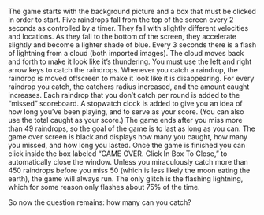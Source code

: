 The game starts with the background picture and a box that must be clicked in order to start. Five raindrops fall from the top of the screen every 2 seconds as controlled by a timer. They fall with slightly different velocities and locations. As they fall to the bottom of the screen, they accelerate slightly and become a lighter shade of blue. Every 3 seconds there is a flash of lightning from a cloud (both imported images). The cloud moves back and forth to make it look like it’s thundering. You must use the left and right arrow keys to catch the raindrops. Whenever you catch a raindrop, the raindrop is moved offscreen to make it look like it is disappearing. For every raindrop you catch, the catchers radius increased, and the amount caught increases. Each raindrop that you don’t catch per round is added to the “missed” scoreboard. A stopwatch clock is added to give you an idea of how long you’ve been playing, and to serve as your score. (You can also use the total caught as your score.) The game ends after you miss more than 49 raindrops, so the goal of the game is to last as long as you can. The game over screen is black and displays how many you caught, how many you missed, and how long you lasted. Once the game is finished you can click inside the box labeled “GAME OVER. Click In Box To Close,” to automatically close the window. Unless you miraculously catch more than 450 raindrops before you miss 50 (which is less likely the moon eating the earth), the game will always run. The only glitch is the flashing lightning, which for some reason only flashes about 75% of the time. 

So now the question remains: how many can you catch?
